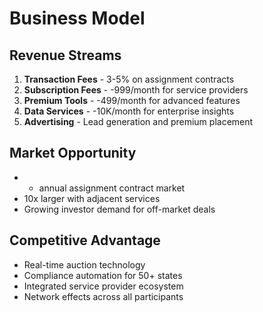 # Business Model

## Revenue Streams
1. **Transaction Fees** - 3-5% on assignment contracts
2. **Subscription Fees** - -999/month for service providers
3. **Premium Tools** - -499/month for advanced features
4. **Data Services** - -10K/month for enterprise insights
5. **Advertising** - Lead generation and premium placement

## Market Opportunity
- + annual assignment contract market
- 10x larger with adjacent services
- Growing investor demand for off-market deals

## Competitive Advantage
- Real-time auction technology
- Compliance automation for 50+ states
- Integrated service provider ecosystem
- Network effects across all participants

